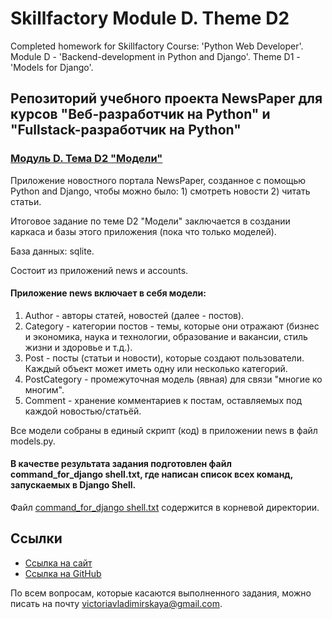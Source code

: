 # Skillfactory Module D. Theme D2

Completed homework for Skillfactory Course: 'Python Web Developer'. Module D - 'Backend-development in Python and Django'. Theme D1 - 'Models for Django'.

## Репозиторий учебного проекта NewsPaper для курсов "Веб-разработчик на Python" и "Fullstack-разработчик на Python"
### [Модуль D. Тема D2 "Модели"](https://victorinca.github.io/Skillfactory-Module-D-Theme-D2/)

Приложение новостного портала NewsPaper, созданное с помощью Python and Django, чтобы можно было: 1) смотреть новости 2) читать статьи.

Итоговое задание по теме D2 "Модели" заключается в создании каркаса и базы этого приложения (пока что только моделей).

База данных: sqlite.

Состоит из приложений news и accounts.

#### Приложение news включает в себя модели:
1) Author - авторы статей, новостей (далее - постов).
2) Category - категории постов - темы, которые они отражают (бизнес и экономика, наука и технологии, образование и вакансии, стиль жизни и здоровье и т.д.).
3) Post - посты (статьи и новости), которые создают пользователи. Каждый объект может иметь одну или несколько категорий.
4) PostCategory - промежуточная модель (явная) для связи "многие ко многим".
5) Comment - хранение комментариев к постам, оставляемых под каждой новостью/статьёй.

Все модели собраны в единый скрипт (код) в приложении news в файл models.py.

#### В качестве результата задания подготовлен файл command_for_django shell.txt, где написан список всех команд, запускаемых в Django Shell.
Файл [command_for_django shell.txt](https://github.com/Victorinca/Skillfactory-Module-D-Theme-D2/blob/main/command_for_django%20shell.txt) содержится в корневой директории.

## Ссылки

- [Ссылка на сайт](https://victorinca.github.io/Skillfactory-Module-D-Theme-D2/)
- [Ссылка на GitHub](https://github.com/Victorinca/Skillfactory-Module-D-Theme-D2/edit/main/README.md)

По всем вопросам, которые касаются выполненного задания, можно писать на почту victoriavladimirskaya@gmail.com.
